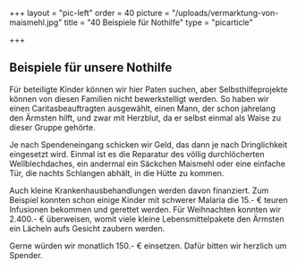 +++
layout = "pic-left"
order = 40
picture = "/uploads/vermarktung-von-maismehl.jpg"
title = "40 Beispiele für Nothilfe"
type = "picarticle"

+++
## Beispiele für unsere Nothilfe

Für beteiligte Kinder können wir hier Paten suchen, aber Selbsthilfeprojekte können von diesen Familien nicht bewerkstelligt werden. So haben wir einen Caritasbeauftragten ausgewählt, einen Mann, der schon jahrelang den Ärmsten hilft, und zwar mit Herzblut, da er selbst einmal als Waise zu dieser Gruppe gehörte. 

Je nach Spendeneingang schicken wir Geld, das dann je nach Dringlichkeit eingesetzt wird. Einmal ist es die Reparatur des völlig durchlöcherten Wellblechdaches, ein andermal ein Säckchen Maismehl oder eine einfache Tür, die nachts Schlangen abhält, in die Hütte zu kommen. 

Auch kleine Krankenhausbehandlungen werden davon finanziert. Zum Beispiel konnten schon einige Kinder mit schwerer Malaria die 15.- € teuren Infusionen bekommen und gerettet werden. Für Weihnachten konnten wir 2.400.- € überweisen, womit viele kleine Lebensmittelpakete den Ärmsten ein Lächeln aufs Gesicht zaubern werden. 

Gerne würden wir monatlich 150.- € einsetzen. Dafür bitten wir herzlich um Spender.